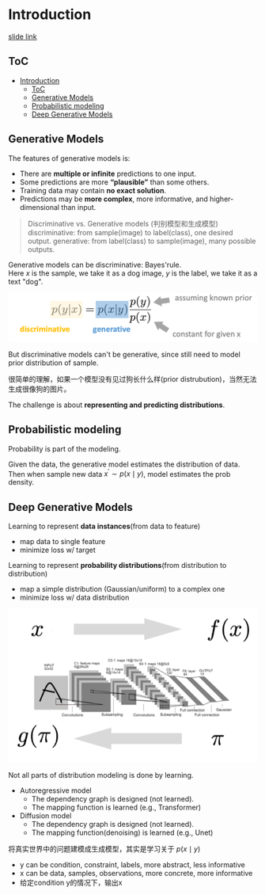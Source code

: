 # Introduction

[slide link](https://mit-6s978.github.io/assets/pdfs/lec1_intro.pdf)

## ToC

<!--toc:start-->
- [Introduction](#introduction)
  - [ToC](#toc)
  - [Generative Models](#generative-models)
  - [Probabilistic modeling](#probabilistic-modeling)
  - [Deep Generative Models](#deep-generative-models)
<!--toc:end-->

## Generative Models

The features of generative models is:

- There are **multiple or infinite** predictions to one input.
- Some predictions are more **“plausible”** than some others.
- Training data may contain **no exact solution**.
- Predictions may be **more complex**, more informative, and higher-dimensional than input.

> Discriminative vs. Generative models (判别模型和生成模型)
> discriminative: from sample(image) to label(class), one desired output.
> generative: from label(class) to sample(image), many possible outputs.

Generative models can be discriminative: Bayes'rule.<br>
Here $x$ is the sample, we take it as a dog image, $y$ is the label, we take it as a text "dog".

![bayes-rule](assets/img/2024-12-19-21-09-57.png)

But discriminative models can't be generative, since still need to model prior distribution of sample.

很简单的理解，如果一个模型没有见过狗长什么样(prior distrubution)，当然无法生成很像狗的图片。

The challenge is about **representing and predicting distributions**.

## Probabilistic modeling

Probability is part of the modeling. 

Given the data, the generative model estimates the distribution of data. Then when sample new data $x^{\prime} \sim p(x \mid y)$, model estimates the prob density.

## Deep Generative Models

Learning to represent **data instances**(from data to feature)
- map data to single feature
- minimize loss w/ target

Learning to represent **probability distributions**(from distribution to distribution)
- map a simple distribution (Gaussian/uniform) to a complex one
- minimize loss w/ data distribution

![2024-12-30-17-34-46](assets/img/2024-12-30-17-34-46.png)

Not all parts of distribution modeling is done by learning. 

- Autoregressive model
    - The dependency graph is designed (not learned).
    - The mapping function is learned (e.g., Transformer)
- Diffusion model
    - The dependency graph is designed (not learned).
    - The mapping function(denoising) is learned (e.g., Unet)

将真实世界中的问题建模成生成模型，其实是学习关于 $p(x \mid y)$
- y can be condition, constraint, labels, more abstract, less informative
- x can be data, samples, observations, more concrete, more informative
- 给定condition y的情况下，输出x

